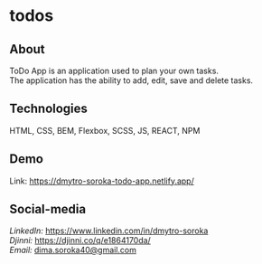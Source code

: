 # todos

## About

ToDo App is an application used to plan your own tasks. <br/>
The application has the ability to add, edit, save and delete tasks.


## Technologies

HTML, CSS, BEM, Flexbox, SCSS, JS, REACT, NPM



## Demo

Link: https://dmytro-soroka-todo-app.netlify.app/



## Social-media

_LinkedIn:_ https://www.linkedin.com/in/dmytro-soroka <br/>
_Djinni:_ https://djinni.co/q/e1864170da/ <br/>
_Email:_ dima.soroka40@gmail.com

